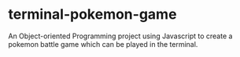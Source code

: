 # terminal-pokemon-game
An Object-oriented Programming project using Javascript to create a pokemon battle game which can be played in the terminal.
